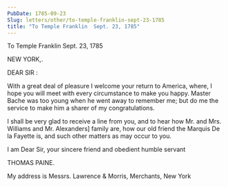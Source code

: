 ```yaml
---
PubDate: 1785-09-23
Slug: letters/other/to-temple-franklin-sept-23-1785
title: "To Temple Franklin  Sept. 23, 1785"
---
```


   To Temple Franklin  Sept. 23, 1785

   NEW YORK,.

   DEAR SIR :

   With a great deal of pleasure I welcome your return to America, where, I
   hope you will meet with every circumstance to make you happy. Master Bache
   was too young when he went away to remember me; but do me the service to
   make him a sharer of my congratulations.

   I shall be very glad to receive a line from you, and to hear how Mr. and
   Mrs. Williams and Mr. Alexanders] family are, how our old friend the
   Marquis De la Fayette is, and such other matters as may occur to you.

   I am Dear Sir, your sincere friend and obedient humble servant

   THOMAS PAINE.

   My address is Messrs. Lawrence & Morris, Merchants, New York


